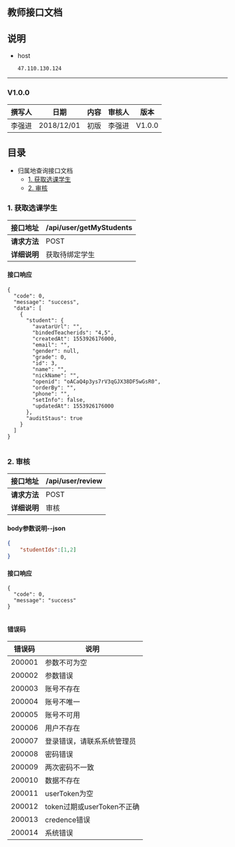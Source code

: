 ﻿## 教师接口文档

## 说明 
- host

      47.110.130.124


-----------------------------------------------------------

### V1.0.0

| 撰写人 |   日期    | 内容 | 审核人 |  版本  |
| :----: | :-------: | :--: | :----: | :----: |
| 李强进 | 2018/12/01 | 初版 | 李强进 | V1.0.0 |



## 目录

- 归属地查询接口文档
    - [1. 获取选课学生](#1-获取选课学生)
    - [2. 审核](#2-审核)





### 1. 获取选课学生
| 接口地址     | /api/user/getMyStudents |
| ------------ | ---------------------------------- |
| **请求方法** | POST                    |
| **详细说明** | 获取待绑定学生 |


#### 接口响应
```
{
  "code": 0,
  "message": "success",
  "data": [
    {
      "student": {
        "avatarUrl": "",
        "bindedTeacherids": "4,5",
        "createdAt": 1553926176000,
        "email": "",
        "gender": null,
        "grade": 0,
        "id": 3,
        "name": "",
        "nickName": "",
        "openid": "oACaQ4p3ys7rV3qGJX38DF5wGsR0",
        "orderBy": "",
        "phone": "",
        "setInfo": false,
        "updatedAt": 1553926176000
      },
      "auditStaus": true
    }
  ]
}
 
```



### 2. 审核
| 接口地址     | /api/user/review |
| ------------ | ---------------------------------- |
| **请求方法** | POST                    |
| **详细说明** | 审核 |

#### body参数说明--json
``` json
{
    "studentIds":[1,2]
}
```

#### 接口响应
```
{
  "code": 0,
  "message": "success"
}
 
```



#### 错误码
| 错误码 | 说明 |
| ------- | ------- |
|200001 | 参数不可为空 |
|200002 | 参数错误 |
|200003 | 账号不存在 |
|200004 | 账号不唯一 |
|200005 | 账号不可用 |
|200006 | 用户不存在 |
|200007 | 登录错误，请联系系统管理员 |
|200008 | 密码错误 |
|200009 | 两次密码不一致 |
|200010 | 数据不存在 |
|200011 | userToken为空 |
|200012 | token过期或userToken不正确 |
|200013 | credence错误 |
|200014 | 系统错误 |


